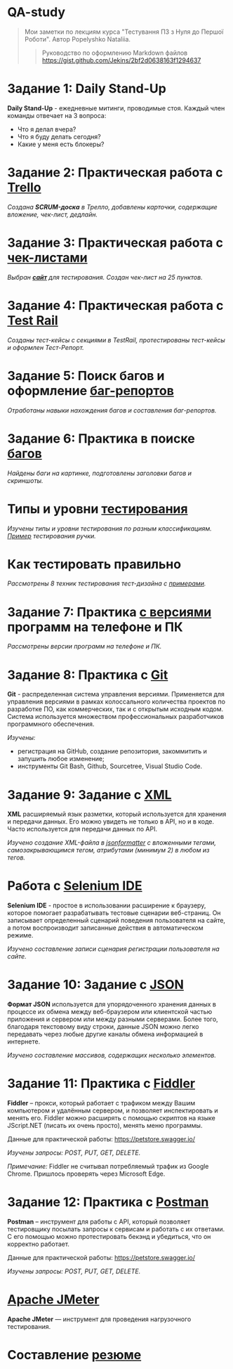 # QA-study
>Мои заметки по лекциям курса "Тестування ПЗ з Нуля до Першої Роботи". Автор Popelyshko Nataliia.
>>Руководство по оформлению Markdown файлов https://gist.github.com/Jekins/2bf2d0638163f1294637 

# Задание 1: Daily Stand-Up

**Daily Stand-Up** - ежедневные митинги, проводимые стоя. Каждый член команды отвечает на 3 вопроса:
- Что я делал вчера?
- Что я буду делать сегодня?
- Какие у меня есть блокеры?


# Задание 2: Практическая работа с [Trello](/%D0%97%D0%B0%D0%B4%D0%B0%D0%BD%D0%B8%D0%B5%202_Trello_%D0%B4%D0%BE%D1%81%D0%BA%D0%B0%20%D0%B7%D0%B0%D0%B4%D0%B0%D0%BD%D0%B8%D0%B9/z2.md)

*Создана **SCRUM-доска** в Трелло, добавлены карточки, содержащие вложение, чек-лист, дедлайн.*


# Задание 3: Практическая работа с [чек-листами](/%D0%97%D0%B0%D0%B4%D0%B0%D0%BD%D0%B8%D0%B5%203_%D0%A7%D0%B5%D0%BA-%D0%BB%D0%B8%D1%81%D1%82_%D1%82%D0%B0%D0%B1%D0%BB%D0%B8%D1%86%D1%8B(Excel_Google%20Sheets)/z3.md)

*Выбран **[сайт](https://www.yakaboo.ua/)** для тестирования. Создан чек-лист на 25 пунктов.*

# Задание 4: Практическая работа с [Test Rail](/%D0%97%D0%B0%D0%B4%D0%B0%D0%BD%D0%B8%D0%B5%204_Test%20Rail_%D1%82%D0%B5%D1%81%D1%82%20%D0%BA%D0%B5%D0%B9%D1%81%D1%8B/z4.md)

*Созданы  тест-кейсы с секциями в TestRail, протестированы тест-кейсы и оформлен Тест-Репорт.*

# Задание 5: Поиск багов и оформление [баг-репортов](/%D0%97%D0%B0%D0%B4%D0%B0%D0%BD%D0%B8%D0%B5%205_%D0%91%D0%B0%D0%B3%20%D1%80%D0%B5%D0%BF%D0%BE%D1%80%D1%82_Google%20Sheets/z5.md)


*Отработаны навыки нахождения багов и составления баг-репортов.*

# Задание 6: Практика в поиске [багов](/%D0%97%D0%B0%D0%B4%D0%B0%D0%BD%D0%B8%D0%B5%206_%D0%9F%D0%BE%D0%B8%D1%81%D0%BA%20%D0%B1%D0%B0%D0%B3%D0%BE%D0%B2_Google%20Docs/z6.md)

*Найдены баги на картинке, подготовлены заголовки багов и скриншоты.*


# Типы и уровни [тестирования](/%D0%A3%D1%80%D0%BE%D0%B2%D0%BD%D0%B8%20%D1%82%D0%B5%D1%81%D1%82%D0%B8%D1%80%D0%BE%D0%B2%D0%B0%D0%BD%D0%B8%D1%8F/level.md)


*Изучены типы и уровни тестирования по разным классификациям. [Пример](/%D0%A3%D1%80%D0%BE%D0%B2%D0%BD%D0%B8%20%D1%82%D0%B5%D1%81%D1%82%D0%B8%D1%80%D0%BE%D0%B2%D0%B0%D0%BD%D0%B8%D1%8F/%D0%A2%D0%B5%D1%81%D1%82%D0%B8%D1%80%D1%83%D0%B5%D0%BC_%D1%80%D1%83%D1%87%D0%BA%D1%83.pdf) тестирования ручки.*

# Как тестировать правильно

*Рассмотрены 8 техник тестирования тест-дизайна с [примерами](https://highload.today/blogs/8-tehnik-test-dizajna-s-primerami/).*

# Задание 7: Практика [с версиями ](/%D0%97%D0%B0%D0%B4%D0%B0%D0%BD%D0%B8%D0%B5%207_%D0%9F%D1%80%D0%B0%D0%BA%D1%82%D0%B8%D0%BA%D0%B0%20%D0%BF%D0%BE%20%D0%B2%D0%B5%D1%80%D1%81%D0%B8%D1%8F%D0%BC%20%D0%9F%D0%9E/z7.md) программ на телефоне и ПК 


*Рассмотрены версии программ на телефоне и ПК.*

# Задание 8: Практика с [Git](/Git/git.md)

**Git** - распределенная система управления версиями. Применяется для управления версиями в рамках колоссального количества проектов по разработке ПО, как коммерческих, так и с открытым исходным кодом. Система используется множеством профессиональных разработчиков программного обеспечения.

*Изучены:*
- регистрация на GitHub, создание репозитория, закоммитить и запушить любое изменение;
- инструменты Git Bash, Github, Sourcetree, Visual Studio Code.

# Задание 9: Задание с [XML](/Задание%209_XML/xml.md)

**XML** расширяемый язык разметки, который используется для хранения и передачи данных. Его можно увидеть не только в API, но и в коде. Часто используется для передачи данных по API.

*Изучено создание XML-файла в [jsonformatter](https://jsonformatter.org/xml-parser) с вложенными тегами, самозакрывающимся тегом, атрибутами (минимум 2) в любом из тегов.*

# Работа с [Selenium IDE](/Selenium/selenium.md)

**Selenium IDE** - простое в использовании расширение к браузеру, которое помогает разрабатывать тестовые сценарии веб-страниц. Он записывает определенный сценарий поведения пользователя на сайте, а потом воспроизводит записанные действия в автоматическом режиме.

*Изучено составление записи сценария регистрации пользователя на сайте.* 


# Задание 10: Задание с [JSON](/Задание%2010_JSON/JSON.md)

**Формат JSON** используется для упорядоченного хранения данных в процессе их обмена между веб-браузером или клиентской частью приложения и сервером или между разными серверами. Более того, благодаря текстовому виду строки, данные JSON можно легко передавать через любые другие каналы обмена информацией в интернете.

*Изучено составление массивов, содержащих несколько элементов.*


# Задание 11: Практика с [Fiddler](/Задание%2011_Fiddler_API/fiddler.md)

**Fiddler** – прокси, который работает с трафиком между Вашим компьютером и удалённым сервером, и позволяет инспектировать и менять его. Fiddler можно расширять с помощью скриптов на языке JScript.NET (писать их очень просто), менять меню программы.

Данные для практической работы: https://petstore.swagger.io/

*Изучены запросы: POST, PUT, GET, DELETE.*

_Примечание:_ Fiddler не считывал потребляемый трафик из Google Chrome. Пришлось проверять через Microsoft Edge.

# Задание 12: Практика с [Postman](/Задание%2012_Postman_API/postman.md)

**Postman** – инструмент для работы с API, который позволяет тестировщику посылать запросы к сервисам и работать с их ответами. С его помощью можно протестировать бекэнд и убедиться, что он корректно работает.

Данные для практической работы: https://petstore.swagger.io/

*Изучены запросы: POST, PUT, GET, DELETE.*

# [Apache JMeter](/JMeter/jmeter.md)

**Apache JMeter** — инструмент для проведения нагрузочного тестирования.

# Составление [резюме](/Resume_QA/%D0%A0%D0%B5%D0%B7%D1%8E%D0%BC%D0%B5_%D0%9A%D0%B0%D1%82%D0%B5%D1%80%D0%B8%D0%BD%D0%B0%20%D0%A8%D0%B8%D1%88%D0%BA%D1%96%D0%BD%D0%B0_QA%20Engineer.pdf)
